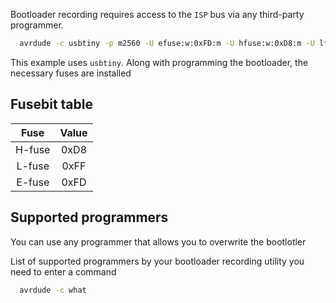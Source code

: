 

Bootloader recording requires access to the `ISP` bus via any third-party programmer.

```zsh
  avrdude -c usbtiny -p m2560 -U efuse:w:0xFD:m -U hfuse:w:0xD8:m -U lfuse:w:0xFF:m -U flash:w:nanite_v3.1.with_bootloader.hex:i - b 152000
```

This example uses `usbtiny`. Along with programming the bootloader, the necessary fuses are installed



Fusebit table
-------------

|   Fuse  | Value|
|:-------:|:----:|
| H-fuse  | 0xD8 |
| L-fuse  | 0xFF |
| E-fuse  | 0xFD |

Supported programmers
---------------------
You can use any programmer that allows you to overwrite the bootlotler

List of supported programmers by your bootloader recording utility you need to enter a command

```zsh
  avrdude -c what
```